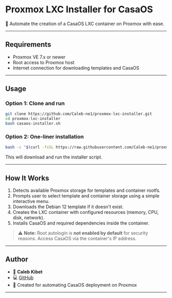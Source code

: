 # Proxmox LXC Installer for CasaOS

🚀 Automate the creation of a CasaOS LXC container on Proxmox with ease.

---

## Requirements

- Proxmox VE 7.x or newer  
- Root access to Proxmox host  
- Internet connection for downloading templates and CasaOS  

---

## Usage

### Option 1: Clone and run

```bash
git clone https://github.com/Caleb-ne1/proxmox-lxc-installer.git
cd proxmox-lxc-installer
bash casaos-installer.sh
```

### Option 2: One-liner installation

```bash
bash -c "$(curl -fsSL https://raw.githubusercontent.com/Caleb-ne1/proxmox-lxc-installer/main/install.sh)"
```

This will download and run the installer script.

---

## How It Works

1. Detects available Proxmox storage for templates and container rootfs.  
2. Prompts user to select template and container storage using a simple interactive menu.  
3. Downloads the Debian 12 template if it doesn't exist.  
4. Creates the LXC container with configured resources (memory, CPU, disk, network).  
5. Installs CasaOS and required dependencies inside the container.  

> ⚠️ **Note:** Root autologin is **not enabled by default** for security reasons. Access CasaOS via the container's IP address.

---

## Author

- 👤 **Caleb Kibet**  
- 💻 [GitHub](https://github.com/Caleb-ne1)  
- 📌 Created for automating CasaOS deployment on Proxmox  

---
